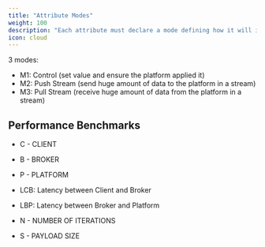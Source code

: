 ```yaml
---
title: "Attribute Modes"
weight: 100
description: "Each attribute must declare a mode defining how it will interact with MQTT"
icon: cloud
---
```



3 modes:

- M1: Control (set value and ensure the platform applied it)
- M2: Push Stream (send huge amount of data to the platform in a stream)
- M3: Pull Stream (receive huge amount of data from the platform in a stream)




## Performance Benchmarks

- C - CLIENT
- B - BROKER
- P - PLATFORM 

- LCB: Latency between Client and Broker
- LBP: Latency between Broker and Platform 

- N - NUMBER OF ITERATIONS 
- S - PAYLOAD SIZE


